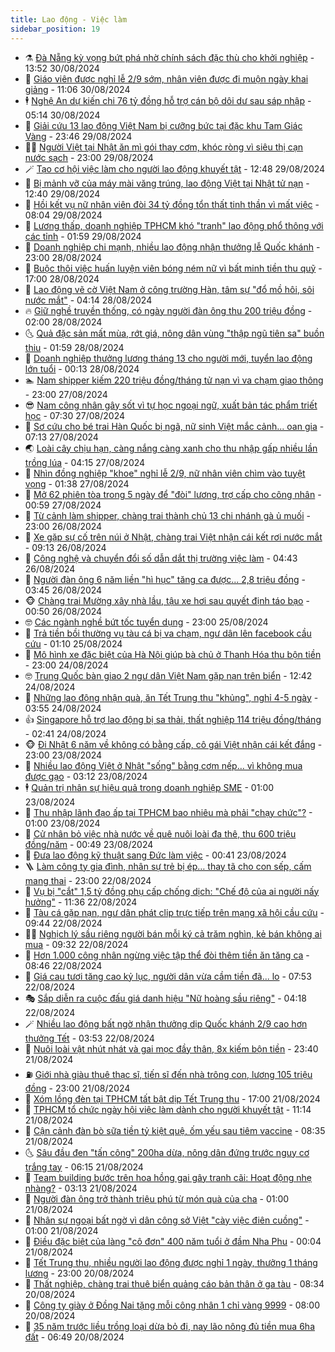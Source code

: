 ```yaml
---
title: Lao động - Việc làm
sidebar_position: 19
---
```


<!-- dantri-lao-dong-viec-lam:START -->
- ⚗️ [Đà Nẵng kỳ vọng bứt phá nhờ chính sách đặc thù cho khởi nghiệp](https://dantri.com.vn/lao-dong-viec-lam/da-nang-ky-vong-but-pha-nho-chinh-sach-dac-thu-cho-khoi-nghiep-20240830183145415.htm) - 13:52 30/08/2024
- 🙉 [Giáo viên được nghỉ lễ 2/9 sớm, nhân viên được đi muộn ngày khai giảng](https://dantri.com.vn/lao-dong-viec-lam/giao-vien-duoc-nghi-le-29-som-nhan-vien-duoc-di-muon-ngay-khai-giang-20240830174934376.htm) - 11:06 30/08/2024
- 🕴 [Nghệ An dự kiến chi 76 tỷ đồng hỗ trợ cán bộ dôi dư sau sáp nhập](https://dantri.com.vn/lao-dong-viec-lam/nghe-an-du-kien-chi-76-ty-dong-ho-tro-can-bo-doi-du-sau-sap-nhap-20240829155506017.htm) - 05:14 30/08/2024
- 🧐 [Giải cứu 13 lao động Việt Nam bị cưỡng bức tại đặc khu Tam Giác Vàng](https://dantri.com.vn/lao-dong-viec-lam/giai-cuu-13-lao-dong-viet-nam-bi-cuong-buc-tai-dac-khu-tam-giac-vang-20240829203305790.htm) - 23:46 29/08/2024
- 🧑‍💻 [Người Việt tại Nhật ăn mì gói thay cơm, khóc ròng vì siêu thị cạn nước sạch](https://dantri.com.vn/lao-dong-viec-lam/nguoi-viet-tai-nhat-an-mi-goi-thay-com-khoc-rong-vi-sieu-thi-can-nuoc-sach-20240828144617423.htm) - 23:00 29/08/2024
- 🪄 [Tạo cơ hội việc làm cho người lao động khuyết tật](https://dantri.com.vn/lao-dong-viec-lam/tao-co-hoi-viec-lam-cho-nguoi-lao-dong-khuyet-tat-20240829164608711.htm) - 12:48 29/08/2024
- 🦣 [Bị mảnh vỡ của máy mài văng trúng, lao động Việt tại Nhật tử nạn](https://dantri.com.vn/lao-dong-viec-lam/bi-manh-vo-cua-may-mai-vang-trung-lao-dong-viet-tai-nhat-tu-nan-20240828151941001.htm) - 12:40 29/08/2024
- 🎡 [Hồi kết vụ nữ nhân viên đòi 34 tỷ đồng tổn thất tinh thần vì mất việc](https://dantri.com.vn/lao-dong-viec-lam/hoi-ket-vu-nu-nhan-vien-doi-34-ty-dong-ton-that-tinh-than-vi-mat-viec-20240829122737288.htm) - 08:04 29/08/2024
- 🦍 [Lương thấp, doanh nghiệp TPHCM khó &quot;tranh&quot; lao động phổ thông với các tỉnh](https://dantri.com.vn/lao-dong-viec-lam/luong-thap-doanh-nghiep-tphcm-kho-tranh-lao-dong-pho-thong-voi-cac-tinh-20240828143938647.htm) - 01:59 29/08/2024
- 🫶 [Doanh nghiệp chi mạnh, nhiều lao động nhận thưởng lễ Quốc khánh](https://dantri.com.vn/lao-dong-viec-lam/doanh-nghiep-chi-manh-nhieu-lao-dong-nhan-thuong-le-quoc-khanh-20240828120256121.htm) - 23:00 28/08/2024
- 🥸 [Buộc thôi việc huấn luyện viên bóng ném nữ vì bất minh tiền thu quỹ](https://dantri.com.vn/lao-dong-viec-lam/buoc-thoi-viec-huan-luyen-vien-bong-nem-nu-vi-bat-minh-tien-thu-quy-20240828190524727.htm) - 17:00 28/08/2024
- 🎡 [Lao động vẽ cờ Việt Nam ở công trường Hàn, tâm sự &quot;đổ mồ hôi, sôi nước mắt&quot;](https://dantri.com.vn/lao-dong-viec-lam/lao-dong-ve-co-viet-nam-o-cong-truong-han-tam-su-do-mo-hoi-soi-nuoc-mat-20240827091323657.htm) - 04:14 28/08/2024
- 🔥 [Giữ nghề truyền thống, có ngày người đàn ông thu 200 triệu đồng](https://dantri.com.vn/lao-dong-viec-lam/giu-nghe-truyen-thong-co-ngay-nguoi-dan-ong-thu-200-trieu-dong-20240827231534260.htm) - 02:00 28/08/2024
- 🌜 [Quả đặc sản mất mùa, rớt giá, nông dân vùng &quot;thập ngũ tiên sa&quot; buồn thiu](https://dantri.com.vn/lao-dong-viec-lam/qua-dac-san-mat-mua-rot-gia-nong-dan-vung-thap-ngu-tien-sa-buon-thiu-20240827153313052.htm) - 01:59 28/08/2024
- 🤭 [Doanh nghiệp thưởng lương tháng 13 cho người mới, tuyển lao động lớn tuổi](https://dantri.com.vn/lao-dong-viec-lam/doanh-nghiep-thuong-luong-thang-13-cho-nguoi-moi-tuyen-lao-dong-lon-tuoi-20240827083737229.htm) - 00:13 28/08/2024
- 🏊 [Nam shipper kiếm 220 triệu đồng/tháng tử nạn vì va chạm giao thông](https://dantri.com.vn/lao-dong-viec-lam/nam-shipper-kiem-220-trieu-dongthang-tu-nan-vi-va-cham-giao-thong-20240827180746581.htm) - 23:00 27/08/2024
- 😎 [Nam công nhân gây sốt vì tự học ngoại ngữ, xuất bản tác phẩm triết học](https://dantri.com.vn/lao-dong-viec-lam/nam-cong-nhan-gay-sot-vi-tu-hoc-ngoai-ngu-xuat-ban-tac-pham-triet-hoc-20240827120354979.htm) - 07:30 27/08/2024
- 🤖 [Sơ cứu cho bé trai Hàn Quốc bị ngã, nữ sinh Việt mắc cảnh... oan gia](https://dantri.com.vn/lao-dong-viec-lam/so-cuu-cho-be-trai-han-quoc-bi-nga-nu-sinh-viet-mac-canh-oan-gia-20240827133603682.htm) - 07:13 27/08/2024
- 🌏 [Loài cây chịu hạn, càng nắng càng xanh cho thu nhập gấp nhiều lần trồng lúa](https://dantri.com.vn/lao-dong-viec-lam/loai-cay-chiu-han-cang-nang-cang-xanh-cho-thu-nhap-gap-nhieu-lan-trong-lua-20240826070224359.htm) - 04:15 27/08/2024
- 🦏 [Nhìn đồng nghiệp &quot;khoe&quot; nghỉ lễ 2/9, nữ nhân viên chìm vào tuyệt vọng](https://dantri.com.vn/lao-dong-viec-lam/nhin-dong-nghiep-khoe-nghi-le-29-nu-nhan-vien-chim-vao-tuyet-vong-20240827070813127.htm) - 01:38 27/08/2024
- 🤔 [Mở 62 phiên tòa trong 5 ngày để &quot;đòi&quot; lương, trợ cấp cho công nhân](https://dantri.com.vn/lao-dong-viec-lam/mo-62-phien-toa-trong-5-ngay-de-doi-luong-tro-cap-cho-cong-nhan-20240826160954543.htm) - 00:59 27/08/2024
- 🌮 [Từ cảnh làm shipper, chàng trai thành chủ 13 chi nhánh gà ủ muối](https://dantri.com.vn/lao-dong-viec-lam/tu-canh-lam-shipper-chang-trai-thanh-chu-13-chi-nhanh-ga-u-muoi-20240826114143584.htm) - 23:00 26/08/2024
- 💪 [Xe gặp sự cố trên núi ở Nhật, chàng trai Việt nhận cái kết rơi nước mắt](https://dantri.com.vn/lao-dong-viec-lam/xe-gap-su-co-tren-nui-o-nhat-chang-trai-viet-nhan-cai-ket-roi-nuoc-mat-20240826155650106.htm) - 09:13 26/08/2024
- 💪 [Công nghệ và chuyển đổi số dẫn dắt thị trường việc làm](https://dantri.com.vn/lao-dong-viec-lam/cong-nghe-va-chuyen-doi-so-dan-dat-thi-truong-viec-lam-20240824180050994.htm) - 04:43 26/08/2024
- 🦒 [Người đàn ông 6 năm liền &quot;hì hục&quot; tăng ca được... 2,8 triệu đồng](https://dantri.com.vn/lao-dong-viec-lam/nguoi-dan-ong-6-nam-lien-hi-huc-tang-ca-duoc-28-trieu-dong-20240825130546083.htm) - 03:45 26/08/2024
- 🐵 [Chàng trai Mường xây nhà lầu, tậu xe hơi sau quyết định táo bạo](https://dantri.com.vn/lao-dong-viec-lam/chang-trai-muong-xay-nha-lau-tau-xe-hoi-sau-quyet-dinh-tao-bao-20240825171143999.htm) - 00:50 26/08/2024
- 🤓 [Các ngành nghề bứt tốc tuyển dụng](https://dantri.com.vn/lao-dong-viec-lam/cac-nganh-nghe-but-toc-tuyen-dung-20240825172345191.htm) - 23:00 25/08/2024
- 🧐 [Trả tiền bồi thường vụ tàu cá bị va chạm, ngư dân lên facebook cầu cứu](https://dantri.com.vn/lao-dong-viec-lam/tra-tien-boi-thuong-vu-tau-ca-bi-va-cham-ngu-dan-len-facebook-cau-cuu-20240824161856861.htm) - 01:10 25/08/2024
- 💪 [Mô hình xe đặc biệt của Hà Nội giúp bà chủ ở Thanh Hóa thu bộn tiền](https://dantri.com.vn/lao-dong-viec-lam/mo-hinh-xe-dac-biet-cua-ha-noi-giup-ba-chu-o-thanh-hoa-thu-bon-tien-20240824162842265.htm) - 23:00 24/08/2024
- 🤓 [Trung Quốc bàn giao 2 ngư dân Việt Nam gặp nạn trên biển](https://dantri.com.vn/lao-dong-viec-lam/trung-quoc-ban-giao-2-ngu-dan-viet-nam-gap-nan-tren-bien-20240824151926443.htm) - 12:42 24/08/2024
- 💯 [Những lao động nhận quà, ăn Tết Trung thu &quot;khủng&quot;, nghỉ 4-5 ngày](https://dantri.com.vn/lao-dong-viec-lam/nhung-lao-dong-nhan-qua-an-tet-trung-thu-khung-nghi-4-5-ngay-20240824101627155.htm) - 03:55 24/08/2024
- 👍 [Singapore hỗ trợ lao động bị sa thải, thất nghiệp 114 triệu đồng/tháng](https://dantri.com.vn/lao-dong-viec-lam/singapore-ho-tro-lao-dong-bi-sa-thai-that-nghiep-114-trieu-dongthang-20240823130654224.htm) - 02:41 24/08/2024
- 🐵 [Đi Nhật 6 năm về không có bằng cấp, cô gái Việt nhận cái kết đắng](https://dantri.com.vn/lao-dong-viec-lam/di-nhat-6-nam-ve-khong-co-bang-cap-co-gai-viet-nhan-cai-ket-dang-20240823172400284.htm) - 23:00 23/08/2024
- 💂 [Nhiều lao động Việt ở Nhật &quot;sống&quot; bằng cơm nếp… vì không mua được gạo](https://dantri.com.vn/lao-dong-viec-lam/nhieu-lao-dong-viet-o-nhat-song-bang-com-nep-vi-khong-mua-duoc-gao-20240823092659788.htm) - 03:12 23/08/2024
- 🕴 [Quản trị nhân sự hiệu quả trong doanh nghiệp SME](https://dantri.com.vn/lao-dong-viec-lam/quan-tri-nhan-su-hieu-qua-trong-doanh-nghiep-sme-20240822192146762.htm) - 01:00 23/08/2024
- 👀 [Thu nhập lãnh đạo ấp tại TPHCM bao nhiêu mà phải &quot;chạy chức&quot;?](https://dantri.com.vn/lao-dong-viec-lam/thu-nhap-lanh-dao-ap-tai-tphcm-bao-nhieu-ma-phai-chay-chuc-20240822105558669.htm) - 01:00 23/08/2024
- 🦄 [Cử nhân bỏ việc nhà nước về quê nuôi loài đa thê, thu 600 triệu đồng/năm](https://dantri.com.vn/lao-dong-viec-lam/cu-nhan-bo-viec-nha-nuoc-ve-que-nuoi-loai-da-the-thu-600-trieu-dongnam-20240822172136620.htm) - 00:49 23/08/2024
- 🔭 [Đưa lao động kỹ thuật sang Đức làm việc](https://dantri.com.vn/lao-dong-viec-lam/dua-lao-dong-ky-thuat-sang-duc-lam-viec-20240823060649875.htm) - 00:41 23/08/2024
- 🪜 [Làm công ty gia đình, nhân sự trẻ bị ép… thay tã cho con sếp, cấm mang thai](https://dantri.com.vn/lao-dong-viec-lam/lam-cong-ty-gia-dinh-nhan-su-tre-bi-ep-thay-ta-cho-con-sep-cam-mang-thai-20240822121809101.htm) - 23:00 22/08/2024
- 🌊 [Vụ bị &quot;cắt&quot; 1,5 tỷ đồng phụ cấp chống dịch: &quot;Chế độ của ai người nấy hưởng&quot;](https://dantri.com.vn/lao-dong-viec-lam/vu-bi-cat-15-ty-dong-phu-cap-chong-dich-che-do-cua-ai-nguoi-nay-huong-20240822181144931.htm) - 11:36 22/08/2024
- 💯 [Tàu cá gặp nạn, ngư dân phát clip trực tiếp trên mạng xã hội cầu cứu](https://dantri.com.vn/lao-dong-viec-lam/tau-ca-gap-nan-ngu-dan-phat-clip-truc-tiep-tren-mang-xa-hoi-cau-cuu-20240822151155187.htm) - 09:44 22/08/2024
- 👨‍🏫 [Nghịch lý sầu riêng người bán mỗi ký cả trăm nghìn, kẻ bán không ai mua](https://dantri.com.vn/lao-dong-viec-lam/nghich-ly-sau-rieng-nguoi-ban-moi-ky-ca-tram-nghin-ke-ban-khong-ai-mua-20240822141645589.htm) - 09:32 22/08/2024
- 🙉 [Hơn 1.000 công nhân ngừng việc tập thể đòi thêm tiền ăn tăng ca](https://dantri.com.vn/lao-dong-viec-lam/hon-1000-cong-nhan-ngung-viec-tap-the-doi-them-tien-an-tang-ca-20240822151540249.htm) - 08:46 22/08/2024
- 🦄 [Giá cau tươi tăng cao kỷ lục, người dân vừa cầm tiền đã... lo](https://dantri.com.vn/lao-dong-viec-lam/gia-cau-tuoi-tang-cao-ky-luc-nguoi-dan-vua-cam-tien-da-lo-20240406164801599.htm) - 07:53 22/08/2024
- 🎭 [Sắp diễn ra cuộc đấu giá danh hiệu &quot;Nữ hoàng sầu riêng&quot;](https://dantri.com.vn/lao-dong-viec-lam/sap-dien-ra-cuoc-dau-gia-danh-hieu-nu-hoang-sau-rieng-20240822105928504.htm) - 04:18 22/08/2024
- 🪄 [Nhiều lao động bất ngờ nhận thưởng dịp Quốc khánh 2/9 cao hơn thưởng Tết](https://dantri.com.vn/lao-dong-viec-lam/nhieu-lao-dong-bat-ngo-nhan-thuong-dip-quoc-khanh-29-cao-hon-thuong-tet-20240822103504679.htm) - 03:53 22/08/2024
- 🌁 [Nuôi loài vật nhút nhát và gai mọc đầy thân, 8x kiếm bộn tiền](https://dantri.com.vn/lao-dong-viec-lam/nuoi-loai-vat-nhut-nhat-va-gai-moc-day-than-8x-kiem-bon-tien-20240821170331596.htm) - 23:40 21/08/2024
- ⛽️ [Giới nhà giàu thuê thạc sĩ, tiến sĩ đến nhà trông con, lương 105 triệu đồng](https://dantri.com.vn/lao-dong-viec-lam/gioi-nha-giau-thue-thac-si-tien-si-den-nha-trong-con-luong-105-trieu-dong-20240818161812230.htm) - 23:00 21/08/2024
- 🤩 [Xóm lồng đèn tại TPHCM tất bật dịp Tết Trung thu](https://dantri.com.vn/lao-dong-viec-lam/xom-long-den-tai-tphcm-tat-bat-dip-tet-trung-thu-20240821160030535.htm) - 17:00 21/08/2024
- 🌝 [TPHCM tổ chức ngày hội việc làm dành cho người khuyết tật](https://dantri.com.vn/lao-dong-viec-lam/tphcm-to-chuc-ngay-hoi-viec-lam-danh-cho-nguoi-khuyet-tat-20240821172149002.htm) - 11:14 21/08/2024
- 🤗 [Cận cảnh đàn bò sữa tiền tỷ kiệt quệ, ốm yếu sau tiêm vaccine](https://dantri.com.vn/lao-dong-viec-lam/can-canh-dan-bo-sua-tien-ty-kiet-que-om-yeu-sau-tiem-vaccine-20240821114413275.htm) - 08:35 21/08/2024
- 🌜 [Sâu đầu đen &quot;tấn công&quot; 200ha dừa, nông dân đứng trước nguy cơ trắng tay](https://dantri.com.vn/lao-dong-viec-lam/sau-dau-den-tan-cong-200ha-dua-nong-dan-dung-truoc-nguy-co-trang-tay-20240820212932457.htm) - 06:15 21/08/2024
- 👀 [Team building bước trên hoa hồng gai gây tranh cãi: Hoạt động nhẹ nhàng?](https://dantri.com.vn/lao-dong-viec-lam/team-building-buoc-tren-hoa-hong-gai-gay-tranh-cai-hoat-dong-nhe-nhang-20240821074900679.htm) - 03:13 21/08/2024
- 🫣 [Người đàn ông trở thành triệu phú từ món quà của cha](https://dantri.com.vn/lao-dong-viec-lam/nguoi-dan-ong-tro-thanh-trieu-phu-tu-mon-qua-cua-cha-20240820172426934.htm) - 01:00 21/08/2024
- 🧠 [Nhân sự ngoại bất ngờ vì dân công sở Việt &quot;cày việc điên cuồng&quot;](https://dantri.com.vn/lao-dong-viec-lam/nhan-su-ngoai-bat-ngo-vi-dan-cong-so-viet-cay-viec-dien-cuong-20240819132709776.htm) - 01:00 21/08/2024
- 🎊 [Điều đặc biệt của làng &quot;cô đơn&quot; 400 năm tuổi ở đầm Nha Phu](https://dantri.com.vn/lao-dong-viec-lam/dieu-dac-biet-cua-lang-co-don-400-nam-tuoi-o-dam-nha-phu-20240820114902486.htm) - 00:04 21/08/2024
- 🧰 [Tết Trung thu, nhiều người lao động được nghỉ 1 ngày, thưởng 1 tháng lương](https://dantri.com.vn/lao-dong-viec-lam/tet-trung-thu-nhieu-nguoi-lao-dong-duoc-nghi-1-ngay-thuong-1-thang-luong-20240820105543573.htm) - 23:00 20/08/2024
- 🐘 [Thất nghiệp, chàng trai thuê biển quảng cáo bản thân ở ga tàu](https://dantri.com.vn/lao-dong-viec-lam/that-nghiep-chang-trai-thue-bien-quang-cao-ban-than-o-ga-tau-20240820125249961.htm) - 08:34 20/08/2024
- 🥳 [Công ty giày ở Đồng Nai tặng mỗi công nhân 1 chỉ vàng 9999](https://dantri.com.vn/lao-dong-viec-lam/cong-ty-giay-o-dong-nai-tang-moi-cong-nhan-1-chi-vang-9999-20240820145544168.htm) - 08:00 20/08/2024
- 🐎 [35 năm trước liều trồng loại dừa bỏ đi, nay lão nông đủ tiền mua 6ha đất](https://dantri.com.vn/lao-dong-viec-lam/35-nam-truoc-lieu-trong-loai-dua-bo-di-nay-lao-nong-du-tien-mua-6ha-dat-20240819175902776.htm) - 06:49 20/08/2024<!-- dantri-lao-dong-viec-lam:END -->
